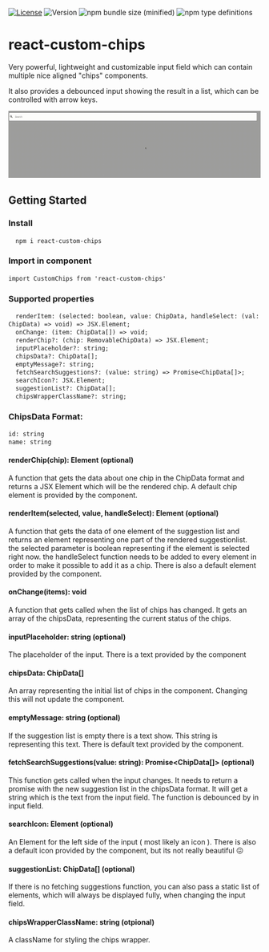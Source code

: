 [![License](https://img.shields.io/npm/l/react-custom-chips.svg?style=flat-square)](http://opensource.org/licenses/MIT)
![Version](https://img.shields.io/npm/v/react-custom-chips.svg?style=flat-square)
![npm bundle size (minified)](https://img.shields.io/bundlephobia/min/react-custom-chips.svg?style=flat-square)
![npm type definitions](https://img.shields.io/npm/types/react-custom-chips.svg?style=flat-square)

# react-custom-chips

Very powerful, lightweight and customizable input field which can contain multiple nice aligned "chips" components.  

It also provides a debounced input showing the result in a list, which can be controlled with arrow keys.

![](preview.gif) 

## Getting Started
### Install
```
  npm i react-custom-chips
```

### Import in component
```
import CustomChips from 'react-custom-chips'
```

### Supported properties
```
  renderItem: (selected: boolean, value: ChipData, handleSelect: (val: ChipData) => void) => JSX.Element;
  onChange: (item: ChipData[]) => void;
  renderChip?: (chip: RemovableChipData) => JSX.Element;
  inputPlaceholder?: string;
  chipsData?: ChipData[];
  emptyMessage?: string;
  fetchSearchSuggestions?: (value: string) => Promise<ChipData[]>;
  searchIcon?: JSX.Element;
  suggestionList?: ChipData[];
  chipsWrapperClassName?: string;
```

### ChipsData Format:

```
id: string
name: string
```

#### renderChip(chip): Element (optional)
A function that gets the data about one chip in the ChipData format and returns a JSX Element which will be the rendered
chip. A default chip element is provided by the component.

#### renderItem(selected, value, handleSelect): Element (optional)
A function that gets the data of one element of the suggestion list and returns an element representing one part 
of the rendered suggestionlist.  
the selected parameter is boolean representing if the element is selected right now. 
the handleSelect function needs to be added to every element in order to make it possible to add it as a chip.
There is also a default element provided by the component. 

#### onChange(items): void
A function that gets called when the list of chips has changed. It gets an array of the chipsData, representing the current
status of the chips.

#### inputPlaceholder: string (optional)
The placeholder of the input. There is a text provided by the component

#### chipsData: ChipData[]
An array representing the initial list of chips in the component. Changing this will not update the component.

#### emptyMessage: string (optional)
If the suggestion list is empty there is a text show. This string is representing this text. There is 
default text provided by the component.

#### fetchSearchSuggestions(value: string): Promise<ChipData[]> (optional)
This function gets called when the input changes. It needs to return a promise with the new suggestion list in 
the chipsData format. It will get a string which is the text from the input field. 
The function is debounced by in input field.

#### searchIcon: Element (optional)
An Element for the left side of the input ( most likely an icon ). There is also a default icon provided
by the component, but its not really beautiful 😖

#### suggestionList: ChipData[] (optional)
If there is no fetching suggestions function, you can also pass a static list of elements, which will always
be displayed fully, when changing the input field.

#### chipsWrapperClassName: string (otpional)
A className for styling the chips wrapper.
